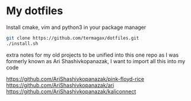 # My dotfiles

Install cmake, vim  and python3 in your package manager

``` bash
git clone https://github.com/termagax/dotfiles.git
./install.sh
```
extra notes for my old projects to be unified into this one repo
as I was formerly known as Ari Shashivkopanazak, I want to import all this into my code

https://github.com/AriShashivkopanazak/pink-floyd-rice
https://github.com/AriShashivkopanazak/ari
https://github.com/AriShashivkopanazak/kaliconnect
